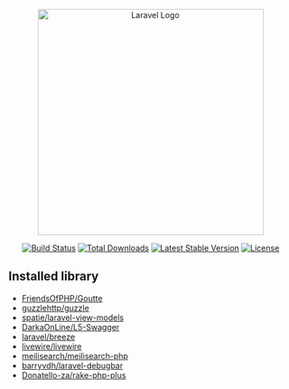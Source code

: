 <p align="center"><a href="https://laravel.com" target="_blank"><img src="https://raw.githubusercontent.com/laravel/art/master/logo-lockup/5%20SVG/2%20CMYK/1%20Full%20Color/laravel-logolockup-cmyk-red.svg" width="400" alt="Laravel Logo"></a></p>

<p align="center">
<a href="https://github.com/laravel/framework/actions"><img src="https://github.com/laravel/framework/workflows/tests/badge.svg" alt="Build Status"></a>
<a href="https://packagist.org/packages/laravel/framework"><img src="https://img.shields.io/packagist/dt/laravel/framework" alt="Total Downloads"></a>
<a href="https://packagist.org/packages/laravel/framework"><img src="https://img.shields.io/packagist/v/laravel/framework" alt="Latest Stable Version"></a>
<a href="https://packagist.org/packages/laravel/framework"><img src="https://img.shields.io/packagist/l/laravel/framework" alt="License"></a>
</p>

## Installed library

- [FriendsOfPHP/Goutte](https://github.com/FriendsOfPHP/Goutte)
- [guzzlehttp/guzzle](https://github.com/guzzle/guzzle/)
- [spatie/laravel-view-models](https://github.com/spatie/laravel-view-models)
- [DarkaOnLine/L5-Swagger](https://github.com/DarkaOnLine/L5-Swagger)
- [laravel/breeze](https://github.com/laravel/breeze)
- [livewire/livewire](https://github.com/livewire/livewire)
- [meilisearch/meilisearch-php](https://github.com/meilisearch/meilisearch-php)
- [barryvdh/laravel-debugbar](https://github.com/barryvdh/laravel-debugbar)
- [Donatello-za/rake-php-plus](https://github.com/Donatello-za/rake-php-plus)

<!-- 
- [wire-elements/modal](https://github.com/wire-elements/modal)
-->